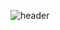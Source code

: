 ![header](https://capsule-render.vercel.app/api?type=Waving&color=auto&height=300&section=header&text=Shin%20Hyeongcheol&fontSize=70&animation=fadeIn&desc=Churany&descSize=30&descAlignY=60&fontAlignY=40)
